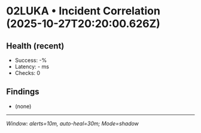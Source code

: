 # 02LUKA • Incident Correlation (2025-10-27T20:20:00.626Z)

## Health (recent)
- Success: -%
- Latency: - ms
- Checks: 0

## Findings
- (none)

---
_Window: alerts=10m, auto-heal=30m; Mode=shadow_
